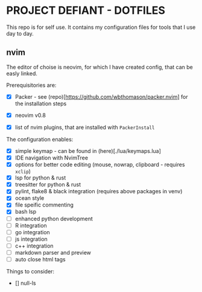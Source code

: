 # PROJECT DEFIANT - DOTFILES

This repo is for self use. It contains my configuration files for tools that I use day to day.

## nvim

The editor of choise is neovim, for which I have created config, that can be easly linked.

Prerequisitories are:

- [x] Packer - see (repo)[https://github.com/wbthomason/packer.nvim] for the installation steps
- [x] neovim v0.8
- [x] list of nvim plugins, that are installed with `PackerInstall`


The configuration enables:
- [x] simple keymap - can be found in (here)[./lua/keymaps.lua]
- [x] IDE navigation with NvimTree
- [x] options for better code editing (mouse, nowrap, clipboard - requires `xclip`)
- [x] lsp for python & rust
- [x] treesitter for python & rust
- [x] pylint, flake8 & black integration (requires above packages in venv)
- [x] ocean style
- [x] file speific commenting
- [x] bash lsp
- [ ] enhanced python development
- [ ] R integration
- [ ] go integration
- [ ] js integration
- [ ] c++ integration
- [ ] markdown parser and preview
- [ ] auto close html tags

Things to consider:
- [] null-ls

